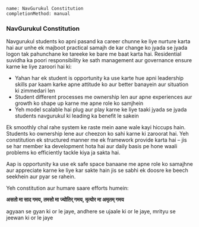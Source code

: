 ```ngMeta
name: NavGurukul Constitution
completionMethod: manual
```


### NavGurukul Constitution

Navgurukul students ko apni pasand ka career chunne ke liye nurture karta hai aur unhe ek majboot practical samajh de kar change ko jyada se jyada logon tak pahunchane ke tareeke ke bare me baat karta hai. Residential suvidha ka poori responsibility ke sath management aur governance ensure karne ke liye zaroori hai ki:

* Yahan har ek student is opportunity ka use karte hue apni leadership skills par kaam karke apne attitude ko aur better banayein aur situation ki zimmedari len
* Student different processes me ownership len aur apne experiences aur growth ko shape up karne me apne role ko samjhein
* Yeh model scalable hai plug aur play karne ke liye taaki jyada se jyada students navgurukul ki leading ka benefit le sakein

Ek smoothly chal rahe system ke raste mein aane wale kayi hiccups hain. Students ko ownership lene aur cheezon ko sahi karne ki zaroorat hai. Yeh constitution ek structured manner me ek framework provide karta hai – jis se har member ka development hota hai aur daily basis pe hone waali problems ko efficiently tackle kiya ja sakta hai.

Aap is opportunity ka use ek safe space banaane me apne role ko samajhne aur appreciate karne ke liye kar sakte hain jis se sabhi ek doosre ke beech seekhein aur pyar se rahein.

Yeh constitution aur humare saare efforts humein:

**असतो मा साद गमय, तमसो मा ज्योतिर् गमय, मृत्योर मा अमृतम् गमय**

agyaan se gyan ki or le jaye, andhere se ujaale ki or le jaye, mrityu se jeewan ki or le jaye
